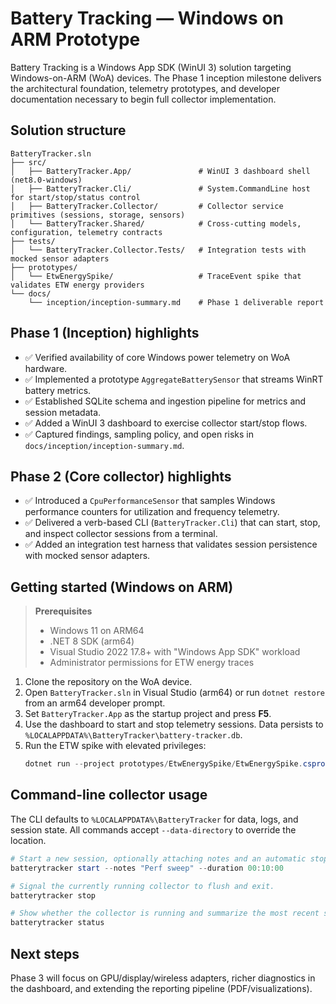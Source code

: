 # Battery Tracking — Windows on ARM Prototype

Battery Tracking is a Windows App SDK (WinUI 3) solution targeting Windows-on-ARM (WoA) devices. The Phase 1 inception milestone delivers the architectural foundation, telemetry prototypes, and developer documentation necessary to begin full collector implementation.

## Solution structure

```
BatteryTracker.sln
├── src/
│   ├── BatteryTracker.App/               # WinUI 3 dashboard shell (net8.0-windows)
│   ├── BatteryTracker.Cli/               # System.CommandLine host for start/stop/status control
│   ├── BatteryTracker.Collector/         # Collector service primitives (sessions, storage, sensors)
│   └── BatteryTracker.Shared/            # Cross-cutting models, configuration, telemetry contracts
├── tests/
│   └── BatteryTracker.Collector.Tests/   # Integration tests with mocked sensor adapters
├── prototypes/
│   └── EtwEnergySpike/                   # TraceEvent spike that validates ETW energy providers
└── docs/
    └── inception/inception-summary.md    # Phase 1 deliverable report
```

## Phase 1 (Inception) highlights

- ✅ Verified availability of core Windows power telemetry on WoA hardware.
- ✅ Implemented a prototype `AggregateBatterySensor` that streams WinRT battery metrics.
- ✅ Established SQLite schema and ingestion pipeline for metrics and session metadata.
- ✅ Added a WinUI 3 dashboard to exercise collector start/stop flows.
- ✅ Captured findings, sampling policy, and open risks in `docs/inception/inception-summary.md`.

## Phase 2 (Core collector) highlights

- ✅ Introduced a `CpuPerformanceSensor` that samples Windows performance counters for utilization and frequency telemetry.
- ✅ Delivered a verb-based CLI (`BatteryTracker.Cli`) that can start, stop, and inspect collector sessions from a terminal.
- ✅ Added an integration test harness that validates session persistence with mocked sensor adapters.

## Getting started (Windows on ARM)

> **Prerequisites**
>
> - Windows 11 on ARM64
> - .NET 8 SDK (arm64)
> - Visual Studio 2022 17.8+ with "Windows App SDK" workload
> - Administrator permissions for ETW energy traces

1. Clone the repository on the WoA device.
2. Open `BatteryTracker.sln` in Visual Studio (arm64) or run `dotnet restore` from an arm64 developer prompt.
3. Set `BatteryTracker.App` as the startup project and press **F5**.
4. Use the dashboard to start and stop telemetry sessions. Data persists to `%LOCALAPPDATA%\BatteryTracker\battery-tracker.db`.
5. Run the ETW spike with elevated privileges:
   ```powershell
   dotnet run --project prototypes/EtwEnergySpike/EtwEnergySpike.csproj
   ```

## Command-line collector usage

The CLI defaults to `%LOCALAPPDATA%\BatteryTracker` for data, logs, and session state. All commands accept `--data-directory` to override the location.

```powershell
# Start a new session, optionally attaching notes and an automatic stop timer.
batterytracker start --notes "Perf sweep" --duration 00:10:00

# Signal the currently running collector to flush and exit.
batterytracker stop

# Show whether the collector is running and summarize the most recent session.
batterytracker status
```

## Next steps

Phase 3 will focus on GPU/display/wireless adapters, richer diagnostics in the dashboard, and extending the reporting pipeline (PDF/visualizations).
